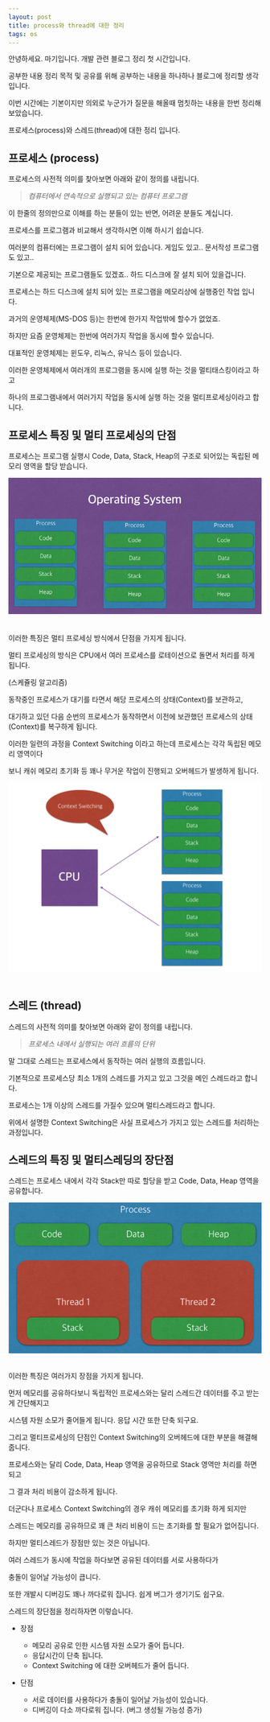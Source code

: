 ```yaml
---
layout: post
title: process와 thread에 대한 정리
tags: os
---
```


안녕하세요. 마기입니다. 개발 관련 블로그 정리 첫 시간입니다.

공부한 내용 정리 목적 및 공유를 위해 공부하는 내용을 하나하나 블로그에 정리할 생각입니다.

이번 시간에는 기본이지만 의외로 누군가가 질문을 해올때 멈칫하는 내용을 한번 정리해 보았습니다.

프로세스(process)와 스레드(thread)에 대한 정리 입니다.


## 프로세스 (process)

프로세스의 사전적 의미를 찾아보면 아래와 같이 정의를 내립니다.

> _컴퓨터에서 연속적으로 실행되고 있는 컴퓨터 프로그램_

이 한줄의 정의만으로 이해를 하는 분들이 있는 반면, 어려운 분들도 계십니다.

프로세스를 프로그램과 비교해서 생각하시면 이해 하시기 쉽습니다.

여러분의 컴퓨터에는 프로그램이 설치 되어 있습니다. 게임도 있고.. 문서작성 프로그램도 있고..

기본으로 제공되는 프로그램들도 있겠죠.. 하드 디스크에 잘 설치 되어 있을겁니다.

프로세스는 하드 디스크에 설치 되어 있는 프로그램을 메모리상에 실행중인 작업 입니다.

과거의 운영체제(MS-DOS 등)는 한번에 한가지 작업밖에 할수가 없었죠.

하지만 요즘 운영체제는 한번에 여러가지 작업을 동시에 할수 있습니다.

대표적인 운영체제는 윈도우, 리눅스, 유닉스 등이 있습니다.

이러한 운영체제에서 여러개의 프로그램을 동시에 실행 하는 것을 멀티태스킹이라고 하고

하나의 프로그램내에서 여러가지 작업을 동시에 실행 하는 것을 멀티프로세싱이라고 합니다.

## 프로세스 특징 및 멀티 프로세싱의 단점

프로세스는 프로그램 실행시 Code, Data, Stack, Heap의 구조로 되어있는 독립된 메모리 영역을 할당 받습니다.

![01](../images/2017-2-6-process-thread/01.png)
<br><br><br>
이러한 특징은 멀티 프로세싱 방식에서 단점을 가지게 됩니다.

멀티 프로세싱의 방식은 CPU에서 여러 프로세스를 로테이션으로 돌면서 처리를 하게 됩니다.

(스케쥴링 알고리즘)

동작중인 프로세스가 대기를 타면서 해당 프로세스의 상태(Context)를 보관하고,

대기하고 있던 다음 순번의 프로세스가 동작하면서 이전에 보관했던 프로세스의 상태(Context)를 복구하게 됩니다.

이러한 일련의 과정을 Context Switching 이라고 하는데 프로세스는 각각 독립된 메모리 영역이다

보니 캐쉬 메모리 초기화 등 꽤나 무거운 작업이 진행되고 오버헤드가 발생하게 됩니다.

![01](../images/2017-2-6-process-thread/02.png)
<br><br>

## 스레드 (thread)

스레드의 사전적 의미를 찾아보면 아래와 같이 정의를 내립니다.

> _프로세스 내에서 실행되는 여러 흐름의 단위_

말 그대로 스레드는 프로세스에서 동작하는 여러 실행의 흐름입니다.

기본적으로 프로세스당 최소 1개의 스레드를 가지고 있고 그것을 메인 스레드라고 합니다.  

프로세스는 1개 이상의 스레드를 가질수 있으며 멀티스레드라고 합니다.

위에서 설명한 Context Switching은 사실 프로세스가 가지고 있는 스레드를 처리하는 과정입니다.

## 스레드의 특징 및 멀티스레딩의 장단점

스레드는 프로세스 내에서 각각 Stack만 따로 할당을 받고 Code, Data, Heap 영역을 공유합니다.

![01](../images/2017-2-6-process-thread/03.png)
<br><br>

이러한 특징은 여러가지 장점을 가지게 됩니다.

먼저 메모리를 공유하다보니 독립적인 프로세스와는 달리 스레드간 데이터를 주고 받는게 간단해지고

시스템 자원 소모가 줄어들게 됩니다. 응답 시간 또한 단축 되구요.

그리고 멀티프로세싱의 단점인 Context Switching의 오버헤드에 대한 부분을 해결해 줍니다.

프로세스와는 달리 Code, Data, Heap 영역을 공유하므로 Stack 영역만 처리를 하면 되고

그 결과 처리 비용이 감소하게 됩니다.

더군다나 프로세스 Context Switching의 경우 캐쉬 메모리를 초기화 하게 되지만

스레드는 메모리를 공유하므로 꽤 큰 처리 비용이 드는 초기화를 할 필요가 없어집니다.

하지만 멀티스레드가 장점만 있는 것은 아닙니다.

여러 스레드가 동시에 작업을 하다보면 공유된 데이터를 서로 사용하다가

충돌이 일어날 가능성이 큽니다.

또한 개발시 디버깅도 꽤나 까다로워 집니다. 쉽게 버그가 생기기도 쉽구요.

스레드의 장단점을 정리하자면 이렇습니다.


+ 장점
  - 메모리 공유로 인한 시스템 자원 소모가 줄어 듭니다.
  - 응답시간이 단축 됩니다.
  - Context Switching 에 대한 오버헤드가 줄어 듭니다.


+ 단점
  - 서로 데이터를 사용하다가 충돌이 일어날 가능성이 있습니다.
  - 디버깅이 다소 까다로워 집니다. (버그 생성될 가능성 증가)
